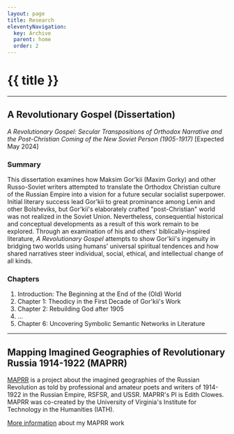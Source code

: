 ```yaml
---
layout: page
title: Research
eleventyNavigation:
  key: Archive 
  parent: home
  order: 2
---
```

# {{ title }}

___

## A Revolutionary Gospel (Dissertation)
*A Revolutionary Gospel: Secular Transpositions of Orthodox Narrative and the Post-Christian Coming of the New Soviet Person (1905-1917)* [Expected May 2024]

### Summary
This dissertation examines how Maksim Gor'kii (Maxim Gorky) and other Russo-Soviet writers attempted to translate the Orthodox Christian culture of the Russian Empire into a vision for a future secular socialist superpower. Initial literary success lead Gor'kii to great prominance among Lenin and other Bolsheviks, but Gor'kii's elaborately crafted "post-Christian" world was not realized in the Soviet Union. Nevertheless, consequential historical and conceptual developments as a result of this work remain to be explored. Through an examination of his and others' biblically-inspired literature, *A Revolutionary Gospel* attempts to show Gor'kii's ingenuity in bridging two worlds using humans' universal spiritual tendences and how shared narratives steer individual, social, ethical, and intellectual change of all kinds.

### Chapters
1. Introduction: The Beginning at the End of the (Old) World
2. Chapter 1: Theodicy in the First Decade of Gor'kii's Work
3. Chapter 2: Rebuilding God after 1905
4. ...
5. Chapter 6: Uncovering Symbolic Semantic Networks in Literature

<hr>

## Mapping Imagined Geographies of Revolutionary Russia 1914-1922 (MAPRR)
[MAPRR](https://maprr.iath.virginia.edu/) is a project about the imagined geographies of the Russian Revolution as told by professional and amateur poets and writers of 1914-1922 in the Russian Empire, RSFSR, and USSR. MAPRR's PI is Edith Clowes. MAPRR was co-created by the University of Virginia's Institute for Technology in the Humanities (IATH). 

[More information](/maprr.html) about my MAPRR work